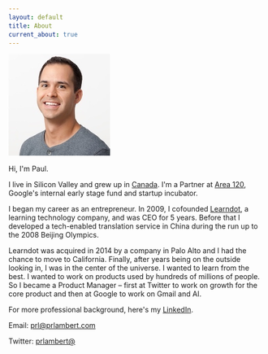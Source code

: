 ```yaml
---
layout: default
title: About
current_about: true
---
```


![Headshot](/images/Paul-headshot-compressed.jpg)

Hi, I'm Paul. 

I live in Silicon Valley and grew up in <a href="https://en.wikipedia.org/wiki/Calgary">Canada</a>. I'm a Partner at <a href="https://area120.google.com/">Area 120</a>, Google's internal early stage fund and startup incubator. 

I began my career as an entrepreneur. In 2009, I cofounded <a href="https://www.learndot.com/">Learndot</a>, a learning technology company, and was CEO for 5 years. Before that I developed a tech-enabled translation service in China during the run up to the 2008 Beijing Olympics. 

Learndot was acquired in 2014 by a company in Palo Alto and I had the chance to move to California. Finally, after years being on the outside looking in, I was in the center of the universe. I wanted to learn from the best. I wanted to work on products used by hundreds of millions of people. So I became a Product Manager – first at Twitter to work on growth for the core product and then at Google to work on Gmail and AI. 

For more professional background, here's my <a href="https://www.linkedin.com/in/paulrolandlambert/">LinkedIn</a>. 

Email: <a href="mailto:prl@prlambert.com">prl@prlambert.com</a>

Twitter: <a href="https://twitter.com/prlambert">prlambert@</a>
